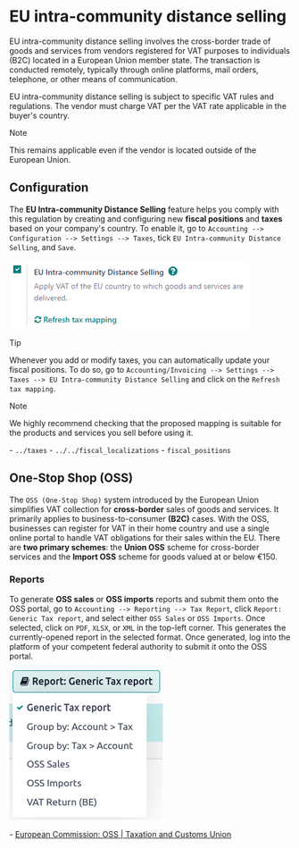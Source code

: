 # EU intra-community distance selling

EU intra-community distance selling involves the cross-border trade of
goods and services from vendors registered for VAT purposes to
individuals (B2C) located in a European Union member state. The
transaction is conducted remotely, typically through online platforms,
mail orders, telephone, or other means of communication.

EU intra-community distance selling is subject to specific VAT rules and
regulations. The vendor must charge VAT per the VAT rate applicable in
the buyer's country.

> [!NOTE]
> This remains applicable even if the vendor is located outside of the
> European Union.

## Configuration

The **EU Intra-community Distance Selling** feature helps you comply
with this regulation by creating and configuring new **fiscal
positions** and **taxes** based on your company's country. To enable it,
go to `Accounting --> Configuration --> Settings --> Taxes`, tick
`EU Intra-community Distance Selling`, and `Save`.

![EU intra-community Distance Selling feature in Konvergo ERP Accounting settings](eu_distance_selling/enable-feature.png)

> [!TIP]
> Whenever you add or modify taxes, you can automatically update your
> fiscal positions. To do so, go to
> `Accounting/Invoicing --> Settings --> Taxes --> EU Intra-community Distance
> Selling` and click on the `Refresh tax mapping`.

> [!NOTE]
> We highly recommend checking that the proposed mapping is suitable for
> the products and services you sell before using it.

<div class="seealso">

\- `../taxes` - `../../fiscal_localizations` - `fiscal_positions`

</div>

## One-Stop Shop (OSS)

The `OSS (One-Stop Shop)` system introduced by the European Union
simplifies VAT collection for **cross-border** sales of goods and
services. It primarily applies to business-to-consumer **(B2C)** cases.
With the OSS, businesses can register for VAT in their home country and
use a single online portal to handle VAT obligations for their sales
within the EU. There are **two primary schemes**: the **Union OSS**
scheme for cross-border services and the **Import OSS** scheme for goods
valued at or below €150.

### Reports

To generate **OSS sales** or **OSS imports** reports and submit them
onto the OSS portal, go to `Accounting --> Reporting --> Tax Report`,
click `Report: Generic Tax
report`, and select either `OSS Sales` or `OSS Imports`. Once selected,
click on `PDF`, `XLSX`, or `XML` in the top-left corner. This generates
the currently-opened report in the selected format. Once generated, log
into the platform of your competent federal authority to submit it onto
the OSS portal.

![OSS reports view](eu_distance_selling/oss-report.png)

<div class="seealso">

\- [European Commission: OSS \| Taxation and Customs
Union](https://ec.europa.eu/taxation_customs/business/vat/oss_en)

</div>
